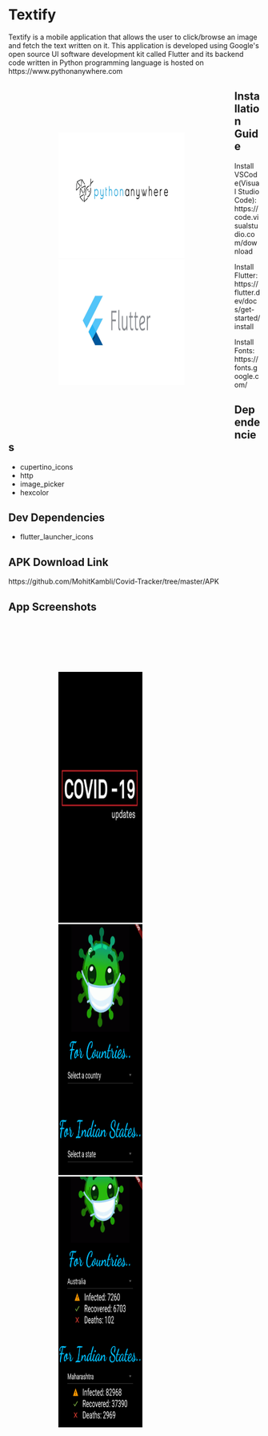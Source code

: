 <h1>Textify</h1>
<p>Textify is a mobile application that allows the user to click/browse an image and fetch the text written on it. This application is developed using Google's open source UI software development kit called Flutter and its backend code written in Python programming language is hosted on https://www.pythonanywhere.com</p>
<div style= "float: left;width: 50%;padding: 100px;">
  <img src="https://github.com/MohitKambli/Textify/blob/main/assets/screenshots/pythonanywhere.png" width=400, height=250>
  <img src="https://github.com/MohitKambli/Textify/blob/main/assets/screenshots/flutter_ss.jpeg" width=450, height=250>
</div>
<h2>Installation Guide</h2>
<p>Install VSCode(Visual Studio Code): https://code.visualstudio.com/download</p>
<p>Install Flutter: https://flutter.dev/docs/get-started/install</p>
<p>Install Fonts: https://fonts.google.com/</p>
<h2>Dependencies</h2>
<ul>
  <li>cupertino_icons</li>
  <li>http</li>
  <li>image_picker</li>
  <li>hexcolor</li>
</ul>
<h2>Dev Dependencies</h2>
<ul>
  <li>flutter_launcher_icons</li>
</ul>
<h2>APK Download Link</h2>
<p>https://github.com/MohitKambli/Covid-Tracker/tree/master/APK</p>
<h2>App Screenshots</h2>
<div style= "float: left;width: 33.33%;padding: 100px;">
  <img src="https://github.com/MohitKambli/Covid-Tracker/blob/master/screenshots/Screenshot_20200607-181443.png" width=275 height=500>
  <img src="https://github.com/MohitKambli/Covid-Tracker/blob/master/screenshots/Screenshot_20200607-181454.png" width=275 height=500>
  <img src="https://github.com/MohitKambli/Covid-Tracker/blob/master/screenshots/Screenshot_20200607-181532.png" width=275 height=500>
</div>
